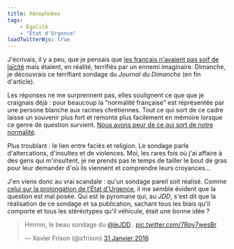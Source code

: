 ```yaml
---
title: Xénophobes
tags:
    - Égalité
    - "État d'Urgence"
loadTwitterWjs: true
---
```


J'écrivais, il y a peu, que je pensais que
[les français n'avaient pas soif de laïcité](/2016/01/laicite/ 'Laïcité') mais
étaient, en réalité, terrifiés par un ennemi imaginaire. Dimanche, je découvrais
ce terrifiant sondage du _Journal du Dimanche_ (en fin d'article).

Les réponses ne me surprennent pas, elles soulignent ce que que je craignais
déjà : pour beaucoup la "normalité française" est réprésentée par une persone
blanche aux racines chrétiennes. Tout ce qui sort de ce cadre laisse un souvenir
plus fort et remonte plus facilement en mémoire lorsque ce genre de question
survient.
[Nous avons peur de ce qui sort de notre normalité](http://blog.francetvinfo.fr/classe-eco/2015/11/29/vertus-et-vices-de-la-comedie-securitaire.html).

Plus troublant : le lien entre faciès et religion. Le sondage parle
d'altercations, d'insultes et de violences. Moi, les rares fois où j'ai affaire
à des gens qui m'insultent, je ne prends pas le temps de tailler le bout de gras
pour leur demander d'où ils viennent et comprendre leurs croyances…

J'en viens donc au vrai scandale : qu'un sondage pareil soit réalisé. Comme
[celui sur la prolongation de l'État d'Urgence](/2016/01/favorables/ 'Favorables ?'),
il me semble évident que la question est mal posée. Qui est le pyromane qui, au
_JDD_, s'est dit que la réalisation de ce sondage et sa publication, sachant
tous les biais qu'il comporte et tous les stéréotypes qu'il véhicule, était une
bonne idée ?

<blockquote class="twitter-tweet" lang="fr"><p lang="fr" dir="ltr">Hmmm, le beau sondage du <a href="https://twitter.com/leJDD">@leJDD</a>.. <a href="https://t.co/7Rpy7wesBr">pic.twitter.com/7Rpy7wesBr</a></p>&mdash; Xavier Frison (@xfrison) <a href="https://twitter.com/xfrison/status/693766933620113408">31 Janvier 2016</a></blockquote>
